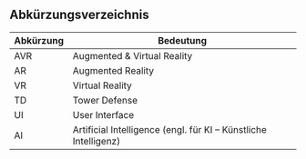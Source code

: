 ## Abkürzungsverzeichnis

Abkürzung | Bedeutung
------|-----
AVR | Augmented & Virtual Reality
AR | Augmented Reality
VR | Virtual Reality
TD | Tower Defense
UI | User Interface
AI | Artificial Intelligence (engl. für KI – Künstliche Intelligenz)
